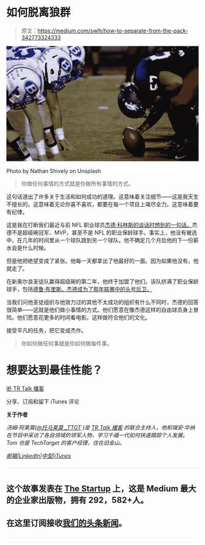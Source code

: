# 如何脱离狼群

> 原文：<https://medium.com/swlh/how-to-separate-from-the-pack-342773324333>

![](img/5a34382bca41030c8d22c9a12a303321.png)

Photo by Nathan Shively on Unsplash

> 你做任何事情的方式就是你做所有事情的方式。

这句话道出了许多关于生活和如何成功的道理。这意味着关注细节——这是我天生不擅长的。这意味着无论你喜不喜欢，都要在每一个项目上竭尽全力。这意味着要有纪律。

这是我在打断我们最近与前 NFL 职业球员[杰德·科林斯的谈话时想到的一句话。](https://en.wikipedia.org/wiki/Jed_Collins)杰德不是超级碗冠军、MVP，甚至不是 NFL 的职业保龄球手。事实上，他没有被选中，在几年的时间里从一个球队跳到另一个球队。他不确定几个月后他的下一份薪水会是什么时候。

但是他把绝望变成了紧张。他每一天都拿出了他最好的一面。因为如果他没有，他就走了。

在新奥尔良圣徒队赢得超级碗的第二年，他终于加盟了他们。该队挤满了职业保龄球手，包括[德鲁·布里斯。杰德成为了那年联赛中的头号后卫。](https://en.wikipedia.org/wiki/Drew_Brees)

当我们问他圣徒组织与他效力过的其他不太成功的组织有什么不同时，杰德的回答很简单——这就是他们做小事情的方式。他们愿意在像杰德这样的自由球员身上冒险。他们愿意花更多的时间看电影。这样做符合他们的文化。

接受平凡的任务，把它变成杰作。

> 你如何做任何事就是你如何做每件事。

# 想要达到最佳性能？

[听 TR Talk 播客](https://soundcloud.com/ryan-warner-799706255)

分享、订阅和留下 iTunes 评论

**关于作者**

*汤姆·阿莱莫(*[*@托马莱莫 _TTGT*](https://twitter.com/TomAlaimo_TTGT) *)是* [*TR Talk 播客*](https://soundcloud.com/ryan-warner-799706255) *的联合主持人，他和瑞安·华纳在节目中采访了各自领域的领军人物，学习千禧一代如何快速跟踪个人发展。Tom 也是 TechTarget 的客户经理，住在旧金山。*

[*邮箱*](mailto:thomasalaimo7@gmail.com)*|*[*LinkedIn*](https://www.linkedin.com/in/tom-alaimo-573a1878/)*|*[*中型*](/@TomAlaimo_TTGT)*|*[*iTunes*](https://itunes.apple.com/us/podcast/tr-talk/id1294132895?mt=2%20#iTunes)

![](img/731acf26f5d44fdc58d99a6388fe935d.png)

## 这个故事发表在 [The Startup](https://medium.com/swlh) 上，这是 Medium 最大的企业家出版物，拥有 292，582+人。

## 在这里订阅接收[我们的头条新闻](http://growthsupply.com/the-startup-newsletter/)。

![](img/731acf26f5d44fdc58d99a6388fe935d.png)